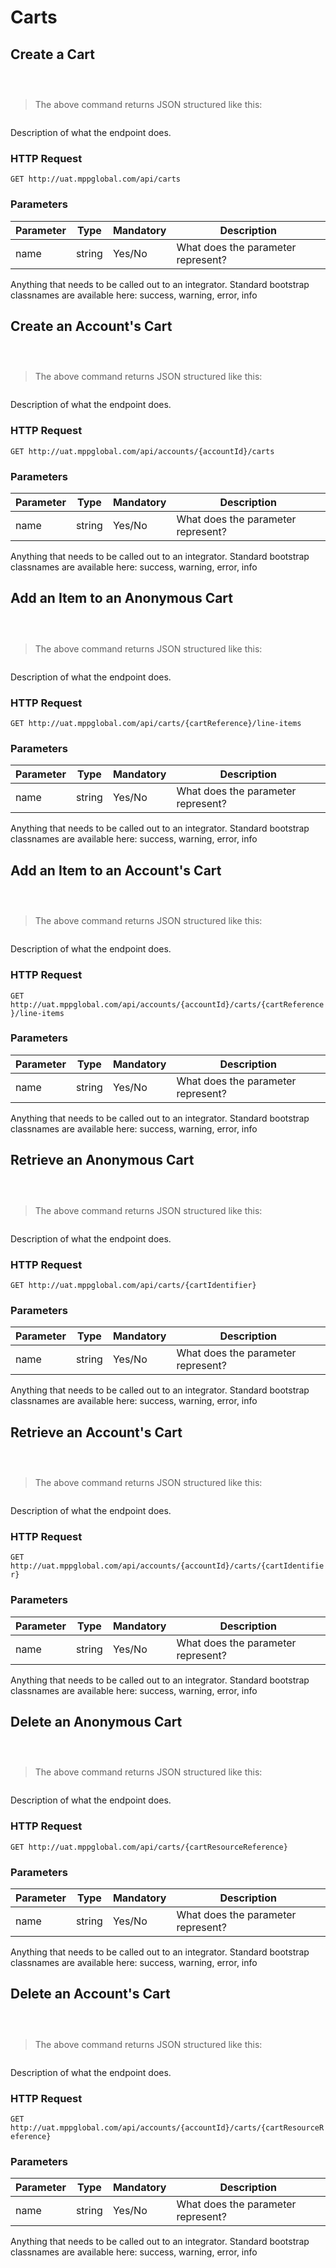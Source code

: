 # Carts

## Create a Cart

```shell

```

```csharp

```

```java

```

> The above command returns JSON structured like this:

```json

```

Description of what the endpoint does.

### HTTP Request

`GET http://uat.mppglobal.com/api/carts`

### Parameters

Parameter | Type | Mandatory | Description | 
--------- | ------- | ------- | ----------- |
name | string | Yes/No | What does the parameter represent?

<aside class="success">
Anything that needs to be called out to an integrator. Standard bootstrap classnames are available here: success, warning, error, info
</aside>


## Create an Account's Cart

```shell

```

```csharp

```

```java

```

> The above command returns JSON structured like this:

```json

```

Description of what the endpoint does.

### HTTP Request

`GET http://uat.mppglobal.com/api/accounts/{accountId}/carts`

### Parameters

Parameter | Type | Mandatory | Description | 
--------- | ------- | ------- | ----------- |
name | string | Yes/No | What does the parameter represent?

<aside class="success">
Anything that needs to be called out to an integrator. Standard bootstrap classnames are available here: success, warning, error, info
</aside>


## Add an Item to an Anonymous Cart

```shell

```

```csharp

```

```java

```

> The above command returns JSON structured like this:

```json

```

Description of what the endpoint does.

### HTTP Request

`GET http://uat.mppglobal.com/api/carts/{cartReference}/line-items`

### Parameters

Parameter | Type | Mandatory | Description | 
--------- | ------- | ------- | ----------- |
name | string | Yes/No | What does the parameter represent?

<aside class="success">
Anything that needs to be called out to an integrator. Standard bootstrap classnames are available here: success, warning, error, info
</aside>


## Add an Item to an Account's Cart

```shell

```

```csharp

```

```java

```

> The above command returns JSON structured like this:

```json

```

Description of what the endpoint does.

### HTTP Request

`GET http://uat.mppglobal.com/api/accounts/{accountId}/carts/{cartReference}/line-items`

### Parameters

Parameter | Type | Mandatory | Description | 
--------- | ------- | ------- | ----------- |
name | string | Yes/No | What does the parameter represent?

<aside class="success">
Anything that needs to be called out to an integrator. Standard bootstrap classnames are available here: success, warning, error, info
</aside>


## Retrieve an Anonymous Cart

```shell

```

```csharp

```

```java

```

> The above command returns JSON structured like this:

```json

```

Description of what the endpoint does.

### HTTP Request

`GET http://uat.mppglobal.com/api/carts/{cartIdentifier}`

### Parameters

Parameter | Type | Mandatory | Description | 
--------- | ------- | ------- | ----------- |
name | string | Yes/No | What does the parameter represent?

<aside class="success">
Anything that needs to be called out to an integrator. Standard bootstrap classnames are available here: success, warning, error, info
</aside>


## Retrieve an Account's Cart

```shell

```

```csharp

```

```java

```

> The above command returns JSON structured like this:

```json

```

Description of what the endpoint does.

### HTTP Request

`GET http://uat.mppglobal.com/api/accounts/{accountId}/carts/{cartIdentifier}`

### Parameters

Parameter | Type | Mandatory | Description | 
--------- | ------- | ------- | ----------- |
name | string | Yes/No | What does the parameter represent?

<aside class="success">
Anything that needs to be called out to an integrator. Standard bootstrap classnames are available here: success, warning, error, info
</aside>


## Delete an Anonymous Cart

```shell

```

```csharp

```

```java

```

> The above command returns JSON structured like this:

```json

```

Description of what the endpoint does.

### HTTP Request

`GET http://uat.mppglobal.com/api/carts/{cartResourceReference}`

### Parameters

Parameter | Type | Mandatory | Description | 
--------- | ------- | ------- | ----------- |
name | string | Yes/No | What does the parameter represent?

<aside class="success">
Anything that needs to be called out to an integrator. Standard bootstrap classnames are available here: success, warning, error, info
</aside>


## Delete an Account's Cart

```shell

```

```csharp

```

```java

```

> The above command returns JSON structured like this:

```json

```

Description of what the endpoint does.

### HTTP Request

`GET http://uat.mppglobal.com/api/accounts/{accountId}/carts/{cartResourceReference}`

### Parameters

Parameter | Type | Mandatory | Description | 
--------- | ------- | ------- | ----------- |
name | string | Yes/No | What does the parameter represent?

<aside class="success">
Anything that needs to be called out to an integrator. Standard bootstrap classnames are available here: success, warning, error, info
</aside>